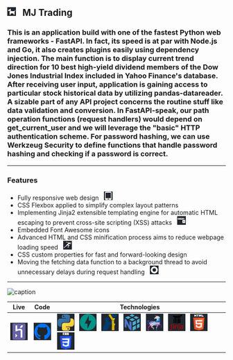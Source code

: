 ## <img src="https://github.com/mjaroszewski1979/mjaroszewski1979/blob/main/dog.png">  &nbsp; MJ Trading
### This is an application build with one of the fastest Python web frameworks - FastAPI. In fact, its speed is at par with Node.js and Go, it also creates plugins easily using dependency injection. The main function is to display current trend direction for 10 best high-yield dividend members of the Dow Jones Industrial Index included in Yahoo Finance's database. After receiving user input, application is gaining access to particular stock historical data by utilizing pandas-datareader. A sizable part of any API project concerns the routine stuff like data validation and conversion. In FastAPI-speak, our path operation functions (request handlers) would depend on get_current_user and we will leverage the "basic" HTTP authentication scheme. For password hashing, we can use Werkzeug Security to define functions that handle password hashing and checking if a password is correct.
--------------------------------------------------

### Features
* Fully responsive web design &nbsp; <img src="https://github.com/mjaroszewski1979/mjaroszewski1979/blob/main/tablet.png">
* CSS Flexbox applied to simplify complex layout patterns
* Implementing Jinja2 extensible templating engine for automatic HTML escaping to prevent cross-site scripting (XSS) attacks &nbsp; <img src="https://github.com/mjaroszewski1979/mjaroszewski1979/blob/main/security.png">
* Embedded Font Awesome icons
* Advanced HTML and CSS minification process aims to reduce webpage loading speed &nbsp; <img src="https://github.com/mjaroszewski1979/mjaroszewski1979/blob/main/speed.png">
* CSS custom properties for fast and forward-looking design 
* Moving the fetching data function to a background thread to avoid unnecessary delays during request handling &nbsp; <img src="https://github.com/mjaroszewski1979/mjaroszewski1979/blob/main/process.png">



-------------------------------------------------

 ![caption](https://github.com/mjaroszewski1979/dogs_of_dow/blob/main/dogs_of_dow.gif)

  
  Live | Code | Technologies
  ---- | ---- | ------------
  [<img src="https://github.com/mjaroszewski1979/mjaroszewski1979/blob/main/heroku1.png">](https://dogs-of-dow.herokuapp.com/) | [<img src="https://github.com/mjaroszewski1979/mjaroszewski1979/blob/main/github1.png">](https://github.com/mjaroszewski1979/dogs_of_dow) | <img src="https://github.com/mjaroszewski1979/mjaroszewski1979/blob/main/python1.png"> &nbsp; <img src="https://github.com/mjaroszewski1979/mjaroszewski1979/blob/main/fastapi1.png"> &nbsp; <img src="https://github.com/mjaroszewski1979/mjaroszewski1979/blob/main/panda.png"> &nbsp; <img src="https://github.com/mjaroszewski1979/mjaroszewski1979/blob/main/numpy.png"> &nbsp; <img src="https://github.com/mjaroszewski1979/mjaroszewski1979/blob/main/uvicorn1.png"> &nbsp; <img src="https://github.com/mjaroszewski1979/mjaroszewski1979/blob/main/jinja.png"> &nbsp; <img src="https://github.com/mjaroszewski1979/mjaroszewski1979/blob/main/html1.png">  <img src="https://github.com/mjaroszewski1979/mjaroszewski1979/blob/main/css1.png"> 
